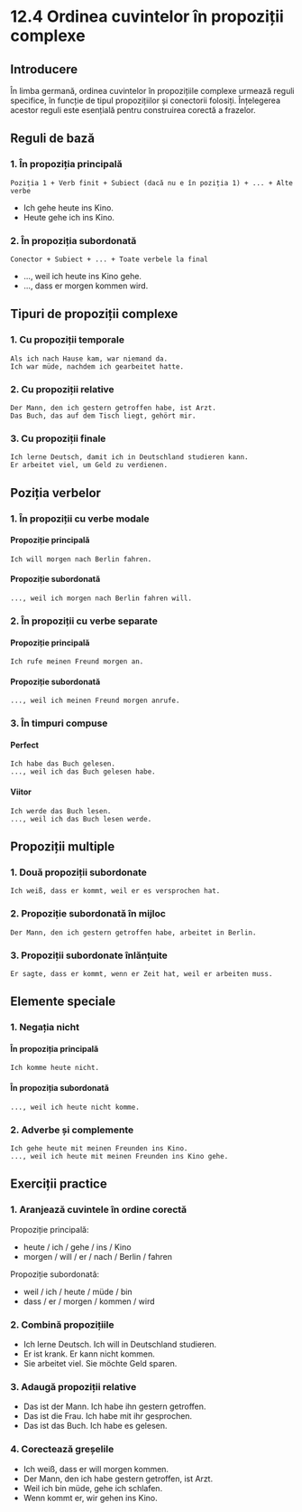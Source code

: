 # 12.4 Ordinea cuvintelor în propoziții complexe

## Introducere
În limba germană, ordinea cuvintelor în propozițiile complexe urmează reguli specifice, în funcție de tipul propozițiilor și conectorii folosiți. Înțelegerea acestor reguli este esențială pentru construirea corectă a frazelor.

## Reguli de bază

### 1. În propoziția principală
```
Poziția 1 + Verb finit + Subiect (dacă nu e în poziția 1) + ... + Alte verbe
```
- Ich gehe heute ins Kino.
- Heute gehe ich ins Kino.

### 2. În propoziția subordonată
```
Conector + Subiect + ... + Toate verbele la final
```
- ..., weil ich heute ins Kino gehe.
- ..., dass er morgen kommen wird.

## Tipuri de propoziții complexe

### 1. Cu propoziții temporale
```
Als ich nach Hause kam, war niemand da.
Ich war müde, nachdem ich gearbeitet hatte.
```

### 2. Cu propoziții relative
```
Der Mann, den ich gestern getroffen habe, ist Arzt.
Das Buch, das auf dem Tisch liegt, gehört mir.
```

### 3. Cu propoziții finale
```
Ich lerne Deutsch, damit ich in Deutschland studieren kann.
Er arbeitet viel, um Geld zu verdienen.
```

## Poziția verbelor

### 1. În propoziții cu verbe modale
#### Propoziție principală
```
Ich will morgen nach Berlin fahren.
```

#### Propoziție subordonată
```
..., weil ich morgen nach Berlin fahren will.
```

### 2. În propoziții cu verbe separate
#### Propoziție principală
```
Ich rufe meinen Freund morgen an.
```

#### Propoziție subordonată
```
..., weil ich meinen Freund morgen anrufe.
```

### 3. În timpuri compuse
#### Perfect
```
Ich habe das Buch gelesen.
..., weil ich das Buch gelesen habe.
```

#### Viitor
```
Ich werde das Buch lesen.
..., weil ich das Buch lesen werde.
```

## Propoziții multiple

### 1. Două propoziții subordonate
```
Ich weiß, dass er kommt, weil er es versprochen hat.
```

### 2. Propoziție subordonată în mijloc
```
Der Mann, den ich gestern getroffen habe, arbeitet in Berlin.
```

### 3. Propoziții subordonate înlănțuite
```
Er sagte, dass er kommt, wenn er Zeit hat, weil er arbeiten muss.
```

## Elemente speciale

### 1. Negația nicht
#### În propoziția principală
```
Ich komme heute nicht.
```

#### În propoziția subordonată
```
..., weil ich heute nicht komme.
```

### 2. Adverbe și complemente
```
Ich gehe heute mit meinen Freunden ins Kino.
..., weil ich heute mit meinen Freunden ins Kino gehe.
```

## Exerciții practice

### 1. Aranjează cuvintele în ordine corectă
Propoziție principală:
- heute / ich / gehe / ins / Kino
- morgen / will / er / nach / Berlin / fahren

Propoziție subordonată:
- weil / ich / heute / müde / bin
- dass / er / morgen / kommen / wird

### 2. Combină propozițiile
- Ich lerne Deutsch. Ich will in Deutschland studieren.
- Er ist krank. Er kann nicht kommen.
- Sie arbeitet viel. Sie möchte Geld sparen.

### 3. Adaugă propoziții relative
- Das ist der Mann. Ich habe ihn gestern getroffen.
- Das ist die Frau. Ich habe mit ihr gesprochen.
- Das ist das Buch. Ich habe es gelesen.

### 4. Corectează greșelile
- Ich weiß, dass er will morgen kommen.
- Der Mann, den ich habe gestern getroffen, ist Arzt.
- Weil ich bin müde, gehe ich schlafen.
- Wenn kommt er, wir gehen ins Kino.
